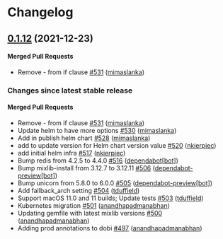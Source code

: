 # Changelog

<!-- latest_release 0.1.12 -->
## [0.1.12](https://github.com/chef/omnitruck/tree/0.1.12) (2021-12-23)

#### Merged Pull Requests
- Remove - from if clause [#531](https://github.com/chef/omnitruck/pull/531) ([mimaslanka](https://github.com/mimaslanka))
<!-- latest_release -->

<!-- release_rollup -->
### Changes since latest stable release

#### Merged Pull Requests
- Remove - from if clause [#531](https://github.com/chef/omnitruck/pull/531) ([mimaslanka](https://github.com/mimaslanka)) <!-- 0.1.12 -->
- Update helm to have more options [#530](https://github.com/chef/omnitruck/pull/530) ([mimaslanka](https://github.com/mimaslanka)) <!-- 0.1.11 -->
- Add in publish helm chart [#528](https://github.com/chef/omnitruck/pull/528) ([mimaslanka](https://github.com/mimaslanka)) <!-- 0.1.10 -->
- add to update version for Helm chart version value [#520](https://github.com/chef/omnitruck/pull/520) ([nkierpiec](https://github.com/nkierpiec)) <!-- 0.1.9 -->
- add initial helm infra  [#517](https://github.com/chef/omnitruck/pull/517) ([nkierpiec](https://github.com/nkierpiec)) <!-- 0.1.8 -->
- Bump redis from 4.2.5 to 4.4.0 [#516](https://github.com/chef/omnitruck/pull/516) ([dependabot[bot]](https://github.com/dependabot[bot])) <!-- 0.1.7 -->
- Bump mixlib-install from 3.12.7 to 3.12.11 [#506](https://github.com/chef/omnitruck/pull/506) ([dependabot-preview[bot]](https://github.com/dependabot-preview[bot])) <!-- 0.1.6 -->
- Bump unicorn from 5.8.0 to 6.0.0 [#505](https://github.com/chef/omnitruck/pull/505) ([dependabot-preview[bot]](https://github.com/dependabot-preview[bot])) <!-- 0.1.5 -->
- Add fallback_arch setting [#504](https://github.com/chef/omnitruck/pull/504) ([tduffield](https://github.com/tduffield)) <!-- 0.1.4 -->
- Support macOS 11.0 and 11 builds; Update tests [#503](https://github.com/chef/omnitruck/pull/503) ([tduffield](https://github.com/tduffield)) <!-- 0.1.3 -->
- Kubernetes migration [#501](https://github.com/chef/omnitruck/pull/501) ([anandhapadmanabhan](https://github.com/anandhapadmanabhan)) <!-- 0.1.2 -->
- Updating gemfile with latest mixlib versions [#500](https://github.com/chef/omnitruck/pull/500) ([anandhapadmanabhan](https://github.com/anandhapadmanabhan)) <!-- 0.1.2 -->
- Adding prod annotations to dobi [#497](https://github.com/chef/omnitruck/pull/497) ([anandhapadmanabhan](https://github.com/anandhapadmanabhan)) <!-- 0.1.1 -->
<!-- release_rollup -->

<!-- latest_stable_release -->
<!-- latest_stable_release -->